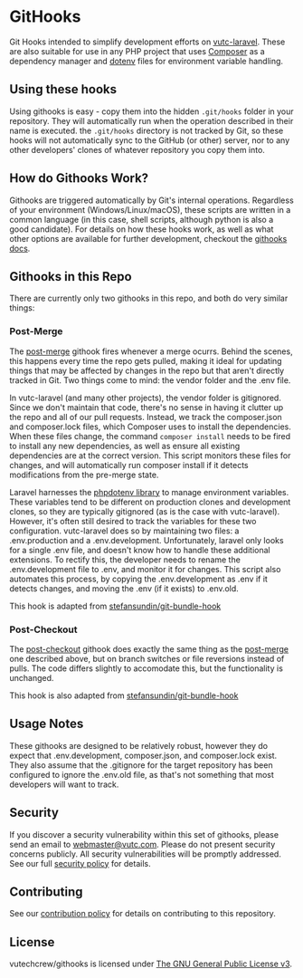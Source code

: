# GitHooks
Git Hooks intended to simplify development efforts on [vutc-laravel](https://github.com/vutechcrew/vutc-laravel/). These are also suitable for use in any PHP project that uses [Composer](https://getcomposer.org/) as a dependency manager and [dotenv](https://github.com/vlucas/phpdotenv) files for environment variable handling.

## Using these hooks
Using githooks is easy - copy them into the hidden `.git/hooks` folder in your repository. They will automatically run when the operation described in their name is executed. the `.git/hooks` directory is not tracked by Git, so these hooks will not automatically sync to the GitHub (or other) server, nor to any other developers' clones of whatever repository you copy them into.

## How do Githooks Work?
Githooks are triggered automatically by Git's internal operations. Regardless of your environment (Windows/Linux/macOS), these scripts are written in a common language (in this case, shell scripts, although python is also a good candidate). For details on how these hooks work, as well as what other options are available for further development, checkout the 
[githooks docs](https://git-scm.com/docs/githooks).

## Githooks in this Repo
There are currently only two githooks in this repo, and both do very similar things:

### Post-Merge
The [post-merge](post-merge) githook fires whenever a merge ocurrs. Behind the scenes, this happens every time the repo gets pulled, making it ideal for updating things that may be affected by changes in the repo but that aren't directly tracked in Git. Two things come to mind: the vendor folder and the .env file. 

In vutc-laravel (and many other projects), the vendor folder is gitignored. Since we don't maintain that code, there's no sense in having it clutter up the repo and all of our pull requests. Instead, we track the composer.json and composer.lock files, which Composer uses to install the dependencies. When these files change, the command `composer install` needs to be fired to install any new dependencies, as well as ensure all existing dependencies are at the correct version. This script monitors these files for changes, and will automatically run composer install if it detects modifications from the pre-merge state.

Laravel harnesses the [phpdotenv library](https://github.com/vlucas/phpdotenv) to manage environment variables. These variables tend to be different on production clones and development clones, so they are typically gitignored (as is the case with vutc-laravel). However, it's often still desired to track the variables for these two configuration. vutc-laravel does so by maintaining two files: a .env.production and a .env.development. Unfortunately, laravel only looks for a single .env file, and doesn't know how to handle these additional extensions. To rectify this, the developer needs to rename the .env.development file to .env, and monitor it for changes. This script also automates this process, by copying the .env.development as .env if it detects changes, and moving the .env (if it exists)  to .env.old. 

This hook is adapted from [ stefansundin/git-bundle-hook](https://gist.github.com/stefansundin/82051ad2c8565999b914)

### Post-Checkout
The [post-checkout](post-checkout) githook does exactly the same thing as the [post-merge](#post-merge) one described above, but on branch switches or file reversions instead of pulls. The code differs slightly to accomodate this, but the functionality is unchanged.

This hook is also adapted from [ stefansundin/git-bundle-hook](https://gist.github.com/stefansundin/82051ad2c8565999b914)

## Usage Notes
These githooks are designed to be relatively robust, however they do expect that .env.development, composer.json, and composer.lock exist. They also assume that the .gitignore for the target repository has been configured to ignore the .env.old file, as that's not something that most developers will want to track.

## Security
If you discover a security vulnerability within this set of githooks, please send an email to [webmaster@vutc.com](mailto:webmaster@vutc.com). Please do not present security concerns publicly. All security vulnerabilities will be promptly addressed. See our full [security policy](SECURITY.md) for details.

## Contributing
See our [contribution policy](CONTRIBUTING.md) for details on contributing to this repository.

## License
vutechcrew/githooks is licensed under [The GNU General Public License v3](https://www.gnu.org/licenses/gpl-3.0.en.html).